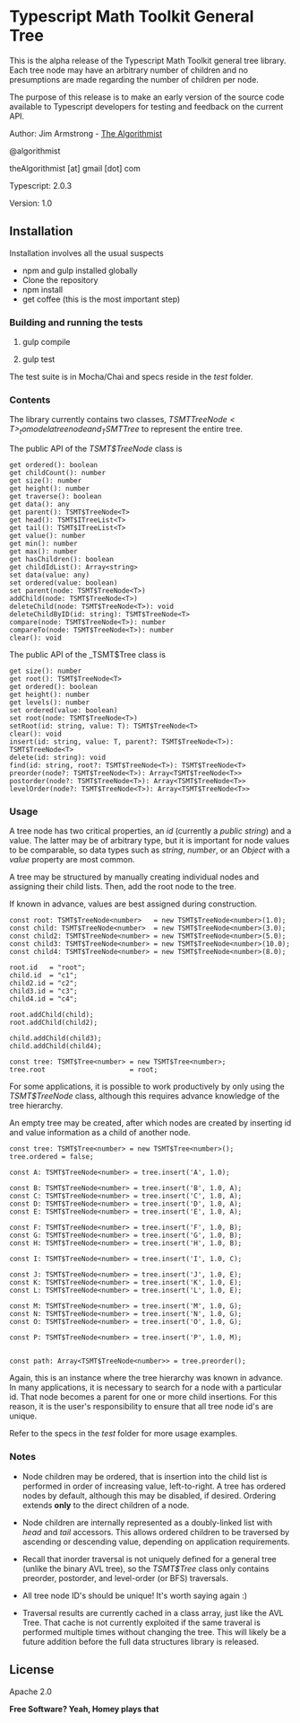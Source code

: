 # Typescript Math Toolkit General Tree


This is the alpha release of the Typescript Math Toolkit general tree library.  Each tree node may have an arbitrary number of children and no presumptions are made regarding the number of children per node.

The purpose of this release is to make an early version of the source code available to Typescript developers for testing and feedback on the current API.


Author:  Jim Armstrong - [The Algorithmist]

@algorithmist

theAlgorithmist [at] gmail [dot] com

Typescript: 2.0.3

Version: 1.0


## Installation

Installation involves all the usual suspects

  - npm and gulp installed globally
  - Clone the repository
  - npm install
  - get coffee (this is the most important step)


### Building and running the tests

1. gulp compile

2. gulp test

The test suite is in Mocha/Chai and specs reside in the _test_ folder.


### Contents

The library currently contains two classes, _TSMT$TreeNode<T>_ to model a tree node and _TSMT$Tree<T>_ to represent the entire tree.

The public API of the _TSMT$TreeNode<T>_ class is

```
get ordered(): boolean
get childCount(): number
get size(): number
get height(): number
get traverse(): boolean
get data(): any
get parent(): TSMT$TreeNode<T>
get head(): TSMT$ITreeList<T>
get tail(): TSMT$ITreeList<T>
get value(): number
get min(): number
get max(): number
get hasChildren(): boolean
get childIdList(): Array<string>
set data(value: any)
set ordered(value: boolean)
set parent(node: TSMT$TreeNode<T>)
addChild(node: TSMT$TreeNode<T>)
deleteChild(node: TSMT$TreeNode<T>): void
deleteChildByID(id: string): TSMT$TreeNode<T>
compare(node: TSMT$TreeNode<T>): number
compareTo(node: TSMT$TreeNode<T>): number
clear(): void
```

The public API of the _TSMT$Tree<T> class is

```
get size(): number
get root(): TSMT$TreeNode<T>
get ordered(): boolean
get height(): number
get levels(): number
set ordered(value: boolean)
set root(node: TSMT$TreeNode<T>)
setRoot(id: string, value: T): TSMT$TreeNode<T>
clear(): void
insert(id: string, value: T, parent?: TSMT$TreeNode<T>): TSMT$TreeNode<T>
delete(id: string): void
find(id: string, root?: TSMT$TreeNode<T>): TSMT$TreeNode<T>
preorder(node?: TSMT$TreeNode<T>): Array<TSMT$TreeNode<T>>
postorder(node?: TSMT$TreeNode<T>): Array<TSMT$TreeNode<T>>
levelOrder(node?: TSMT$TreeNode<T>): Array<TSMT$TreeNode<T>>
```

### Usage

A tree node has two critical properties, an _id_ (currently a _public string_) and a value.  The latter may be of arbitrary type, but it is important for node values to be comparable, so data types such as _string_, _number_, or an _Object_ with a _value_ property are most common.

A tree may be structured by manually creating individual nodes and assigning their child lists.  Then, add the root node to the tree.

If known in advance, values are best assigned during construction.

```
const root: TSMT$TreeNode<number>   = new TSMT$TreeNode<number>(1.0);
const child: TSMT$TreeNode<number>  = new TSMT$TreeNode<number>(3.0);
const child2: TSMT$TreeNode<number> = new TSMT$TreeNode<number>(5.0);
const child3: TSMT$TreeNode<number> = new TSMT$TreeNode<number>(10.0);
const child4: TSMT$TreeNode<number> = new TSMT$TreeNode<number>(8.0);

root.id   = "root";
child.id  = "c1";
child2.id = "c2";
child3.id = "c3";
child4.id = "c4";

root.addChild(child);
root.addChild(child2);

child.addChild(child3);
child.addChild(child4);

const tree: TSMT$Tree<number> = new TSMT$Tree<number>;
tree.root                     = root;
```

For some applications, it is possible to work productively by only using the _TSMT$TreeNode<T>_ class, although this requires advance knowledge of the tree hierarchy.

An empty tree may be created, after which nodes are created by inserting id and value information as a child of another node.

```
const tree: TSMT$Tree<number> = new TSMT$Tree<number>();
tree.ordered = false;

const A: TSMT$TreeNode<number> = tree.insert('A', 1.0);

const B: TSMT$TreeNode<number> = tree.insert('B', 1.0, A);
const C: TSMT$TreeNode<number> = tree.insert('C', 1.0, A);
const D: TSMT$TreeNode<number> = tree.insert('D', 1.0, A);
const E: TSMT$TreeNode<number> = tree.insert('E', 1.0, A);

const F: TSMT$TreeNode<number> = tree.insert('F', 1.0, B);
const G: TSMT$TreeNode<number> = tree.insert('G', 1.0, B);
const H: TSMT$TreeNode<number> = tree.insert('H', 1.0, B);

const I: TSMT$TreeNode<number> = tree.insert('I', 1.0, C);

const J: TSMT$TreeNode<number> = tree.insert('J', 1.0, E);
const K: TSMT$TreeNode<number> = tree.insert('K', 1.0, E);
const L: TSMT$TreeNode<number> = tree.insert('L', 1.0, E);

const M: TSMT$TreeNode<number> = tree.insert('M', 1.0, G);
const N: TSMT$TreeNode<number> = tree.insert('N', 1.0, G);
const O: TSMT$TreeNode<number> = tree.insert('O', 1.0, G);

const P: TSMT$TreeNode<number> = tree.insert('P', 1.0, M);


const path: Array<TSMT$TreeNode<number>> = tree.preorder();
```

Again, this is an instance where the tree hierarchy was known in advance.  In many applications, it is necessary to search for a node with a particular id.  That node becomes a parent for one or more child insertions.  For this reason, it is the user's responsibility to ensure that all tree node id's are unique.

Refer to the specs in the _test_ folder for more usage examples.


### Notes

- Node children may be ordered, that is insertion into the child list is performed in order of increasing value, left-to-right.  A tree has ordered nodes by default, although this may be disabled, if desired.  Ordering extends **only** to the direct children of a node.

- Node children are internally represented as a doubly-linked list with _head_ and _tail_ accessors.  This allows ordered children to be traversed by ascending or descending value, depending on application requirements.

- Recall that inorder traversal is not uniquely defined for a general tree (unlike the binary AVL tree), so the _TSMT$Tree<T>_ class only contains preorder, postorder, and level-order (or BFS) traversals.

- All tree node ID's should be unique!  It's worth saying again :)

- Traversal results are currently cached in a class array, just like the AVL Tree.  That cache is not currently exploited if the same traveral is performed multiple times without changing the tree.  This will likely be a future addition before the full data structures library is released.


License
----

Apache 2.0

**Free Software? Yeah, Homey plays that**

[//]: # (kudos http://stackoverflow.com/questions/4823468/store-comments-in-markdown-syntax)

[The Algorithmist]: <https://www.linkedin.com/in/jimarmstrong>

